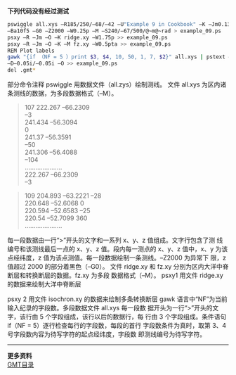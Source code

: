 **下列代码没有经过测试**
```sh
pswiggle all.xys –R185/250/–68/–42 –U"Example 9 in Cookbook" –K –Jm0.13i
–Ba10f5 –G0 –Z2000 –W0.25p –M –S240/–67/500/@~m@~rad > example_09.ps
psxy –R –Jm –O –K ridge.xy –W1.75p >> example_09.ps
psxy –R –Jm –O –K –M fz.xy –W0.5pta >> example_09.ps
REM Plot labels
gawk "{if （NF = 5 ）print $3, $4, 10, 50, 1, 7, $2}" all.xys | pstext –R –Jm
–D–0.05i/–0.05i –O >> example_09.ps
del .gmt*
```
部分命令注释
pswiggle 用数据文件（all.zys）绘制测线。
文件 all.xys 为区内诸条测线的数据，为多段数据格式（–M）。

> 107 222.267 –66.2309  
–3  
241.434 –56.3094  
0  
241.37 –56.3591  
–50  
241.306 –56.4088  
–104  
…………………  
222.267 –66.2309  
–3  

> 109 204.893 –63.2221 –28  
220.648 –52.6068 0  
220.594 –52.6583 –25  
220.54 –52.7099 360  
…………………  

每一段数据由一行“>”开头的文字和一系列 x、y、z 值组成。文字行包含了测
线编号和该测线最后一点的 x、y、z 值。段内每一测点的 x、y、z 值中，x、y
为该点经纬度，z 值为该点测值。每一段数据绘制一条测线。–Z2000 为异常下
限，z 值超过 2000 的部分着黑色（–G0）。
文件 ridge.xy 和 fz.xy 分别为区内大洋中脊断层和转换断层的数据。fz.xy 为多段
数据格式（–M）。
psxy1 用文件 ridge.xy 的数据来绘制大洋中脊断层

psxy
2 用文件 isochron.xy 的数据来绘制多条转换断层
gawk 语言中“NF”为当前输入纪录的字段数。多段数据文件 all.xys 每一段数
据开头为一行“>”开头的文字，该行由 5 个字段组成，该行以后的数据行，每
行由 3 个字段组成。条件语句 if（NF = 5）逐行检查每行的字段数，每段的首行
字段数条件为真时，取第 3、4 号字段数内容为待写字符的起点经纬度，字段数
即测线编号为待写字符。

---
**更多资料**  
[GMT目录](https://www.jianshu.com/p/321f67983c42)
